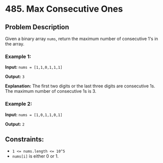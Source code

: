 # 485. Max Consecutive Ones

## Problem Description

Given a binary array `nums`, return the maximum number of consecutive 1's in the array.

### Example 1:

**Input:** `nums = [1,1,0,1,1,1]`

**Output:** `3`

**Explanation:** The first two digits or the last three digits are consecutive 1s. The maximum number of consecutive 1s is 3.

### Example 2:

**Input:** `nums = [1,0,1,1,0,1]`

**Output:** `2`

## Constraints:

- `1 <= nums.length <= 10^5`
- `nums[i]` is either 0 or 1.
